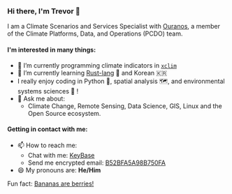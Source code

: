 ### Hi there, I'm Trevor 👋

I am a Climate Scenarios and Services Specialist with [Ouranos](https://www.ouranos.ca/en),
a member of the Climate Platforms, Data, and Operations (PCDO) team.

#### I'm interested in many things:

- 🔭 I’m currently programming climate indicators in [`xclim`](https://github.com/Ouranosinc/xclim)
- 🌱 I’m currently learning [Rust-lang](https://www.rust-lang.org) 🦀 and Korean 🇰🇷
- I really enjoy coding in Python 🐍, spatial analysis 🗺️, and environmental systems sciences 🌳 !
- 💬 Ask me about:
  - Climate Change, Remote Sensing, Data Science, GIS, Linux and the Open Source ecosystem.

####  Getting in contact with me:
- 📫 How to reach me: 
  - Chat with me: [KeyBase](https://keybase.io/Zeitsperre/chat)
  - Send me encrypted email:  [B52BFA5A98B750FA](https://keybase.io/zeitsperre/pgp_keys.asc?fingerprint=98d01e04bfe00e39818d1c00b52bfa5a98b750fa)
- 😄 My pronouns are: **He/Him**

Fun fact: [Bananas are berries!](https://en.wikipedia.org/wiki/Banana)

[comment]: <> (- 🤔 I’m looking for help with ...)
[comment]: <> (- 👯 I’m looking to collaborate on ...)

